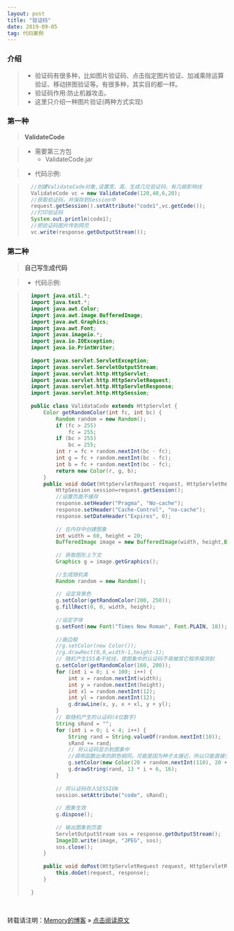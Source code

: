 ```yaml
---
layout: post
title: "验证码"
date: 2019-09-05
tag: 代码案例
---
```

### 介绍

> * 验证码有很多种，比如图片验证码、点击指定图片验证、加减乘除运算验证、移动拼图验证等。有很多种，其实目的都一样。
> * 验证码作用:防止机器攻击。
> * 这里只介绍一种图片验证(两种方式实现)

### 第一种

> **ValidateCode**

> * 需要第三方包
>   - ValidateCode.jar

> * 代码示例:

>```java
>   //创建ValidateCode对象,设置宽、高、生成几位验证码、有几根影响线
>   ValidateCode vc = new ValidateCode(120,40,6,20);
>   //获取验证码，并保存到Session中
>   request.getSession().setAttribute("code1",vc.getCode());
>   //打印验证码
>   System.out.println(code1);
>   //把验证码图片传到网页
>   vc.write(response.getOutputStream());
>```

### 第二种

> **自己写生成代码**

> * 代码示例:

>```java
>   import java.util.*;
>   import java.text.*;
>   import java.awt.Color;
>   import java.awt.image.BufferedImage;
>   import java.awt.Graphics;
>   import java.awt.Font;
>   import javax.imageio.*;
>   import java.io.IOException;
>   import java.io.PrintWriter;
>   
>   import javax.servlet.ServletException;
>   import javax.servlet.ServletOutputStream;
>   import javax.servlet.http.HttpServlet;
>   import javax.servlet.http.HttpServletRequest;
>   import javax.servlet.http.HttpServletResponse;
>   import javax.servlet.http.HttpSession;
>   
>   public class ValidataCode extends HttpServlet {
>   	Color getRandomColor(int fc, int bc) {
>   		Random random = new Random();
>   		if (fc > 255)
>   			fc = 255;
>   		if (bc > 255)
>   			bc = 255;
>   		int r = fc + random.nextInt(bc - fc);
>   		int g = fc + random.nextInt(bc - fc);
>   		int b = fc + random.nextInt(bc - fc);
>   		return new Color(r, g, b);
>   	}
>   	public void doGet(HttpServletRequest request, HttpServletResponse response) throws ServletException, IOException {
>   		HttpSession session=request.getSession();
>   		//设置页面不缓存    
>   		response.setHeader("Pragma", "No-cache");
>   		response.setHeader("Cache-Control", "no-cache");
>   		response.setDateHeader("Expires", 0);
>   
>   		// 在内存中创建图象    
>   		int width = 60, height = 20;
>   		BufferedImage image = new BufferedImage(width, height,BufferedImage.TYPE_INT_RGB);
>   
>   		// 获取图形上下文    
>   		Graphics g = image.getGraphics();
>   
>   		//生成随机类    
>   		Random random = new Random();
>   
>   		// 设定背景色    
>   		g.setColor(getRandomColor(200, 250));
>   		g.fillRect(0, 0, width, height);
>   
>   		//设定字体    
>   		g.setFont(new Font("Times New Roman", Font.PLAIN, 18));
>   
>   		//画边框    
>   		//g.setColor(new Color());    
>   		//g.drawRect(0,0,width-1,height-1); 
>   		// 随机产生155条干扰线，使图象中的认证码不易被其它程序探测到    
>   		g.setColor(getRandomColor(160, 200));
>   		for (int i = 0; i < 100; i++) {
>   			int x = random.nextInt(width);
>   			int y = random.nextInt(height);
>   			int xl = random.nextInt(12);
>   			int yl = random.nextInt(12);
>   			g.drawLine(x, y, x + xl, y + yl);
>   		}
>   		// 取随机产生的认证码(4位数字)    
>   		String sRand = "";
>   		for (int i = 0; i < 4; i++) {
>   			String rand = String.valueOf(random.nextInt(10));
>   			sRand += rand;
>   			// 将认证码显示到图象中   
>   			//调用函数出来的颜色相同，可能是因为种子太接近，所以只能直接生成   
>   			g.setColor(new Color(20 + random.nextInt(110), 20 + random.nextInt(110), 20 + random.nextInt(110))); 
>   			g.drawString(rand, 13 * i + 6, 16);
>   		}
>   
>   		// 将认证码存入SESSION    
>   		session.setAttribute("code", sRand);
>   
>   		// 图象生效    
>   		g.dispose();
>   
>   		// 输出图象到页面    
>   		ServletOutputStream sos = response.getOutputStream();
>   		ImageIO.write(image, "JPEG", sos);
>   		sos.close();
>   	}
>   
>   	public void doPost(HttpServletRequest request, HttpServletResponse response) throws ServletException, IOException {
>   		this.doGet(request, response);
>   	}
>   
>   }
>```

<br>
    
转载请注明：[Memory的博客](https://www.shendonghai.com) » [点击阅读原文](https://www.shendonghai.com/2019/09/%E9%AA%8C%E8%AF%81%E7%A0%81/) 